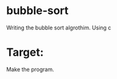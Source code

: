 # bubble-sort
Writing the bubble sort algrothim. Using c

# Target:
Make the program. 
  
  
 
 
 
 
 

 
 
  
 
 
  
 

 
